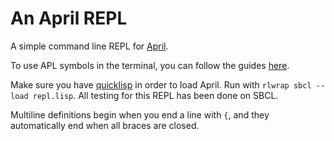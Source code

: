 # An April REPL
A simple command line REPL for [April](https://github.com/phantomics/april).

To use APL symbols in the terminal, you can follow the guides [here](https://aplwiki.com/wiki/Typing_glyphs).

Make sure you have [quicklisp](https://www.quicklisp.org/) in order to load April.
Run with `rlwrap sbcl --load repl.lisp`. All testing for this REPL has been done on SBCL.

Multiline definitions begin when you end a line with `{`, and they automatically end when all braces are closed.

